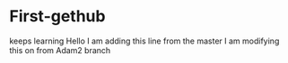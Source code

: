 # First-gethub
keeps learning 
Hello I am adding this line from the master 
I am modifying this on from Adam2 branch
